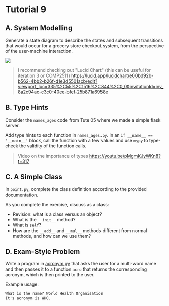 # Tutorial 9

## A. System Modelling

Generate a state diagram to describe the states and subsequent transitions that would occur for a grocery store checkout system, from the perspective of the user-machine interaction.

![](https://www.canstarblue.com.au/wp-content/uploads/2018/09/shutterstock_793003627-300x189.jpg)

> I recommend checking out "Lucid Chart" (this can be useful for iteration 3 or COMP2511)
> https://lucid.app/lucidchart/e00bd92b-b562-4bb2-b26f-d1e3d5501acb/edit?viewport_loc=335%2C55%2C1516%2C844%2C0_0&invitationId=inv_8a2c94ac-c3c0-40ee-bfef-25b871a6958e


## B. Type Hints

Consider the `names_ages` code from Tute 05 where we made a simple flask server.

Add type hints to each function in `names_ages.py`. In an `if __name__ == '__main__'` block, call the function with a few values and use `mypy` to type-check the validity of the function calls.

> Video on the importance of types
> https://youtu.be/pMgmKJyWKn8?t=317

## C. A Simple Class

In `point.py`, complete the class definition according to the provided documentation.

As you complete the exercise, discuss as a class:

* Revision: what is a class versus an object?
* What is the `__init__` method?
* What is `self`?
* How are the `__add__` and `__mul__`  methods different from normal methods, and how can we use them?

## D. Exam-Style Problem

Write a program in [acronym.py](acronym.py) that asks the user for a multi-word name and then passes it to a function `acro` that returns the corresponding acronym, which is then printed to the user.

Example usage:
```txt
What is the name? World Health Organisation
It's acronym is WHO.
```
